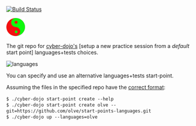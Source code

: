 [![Build Status](https://travis-ci.org/cyber-dojo/start-points-languages.svg?branch=master)](https://travis-ci.org/cyber-dojo/start-points-languages)

<img src="https://raw.githubusercontent.com/cyber-dojo/nginx/master/images/home_page_logo.png" alt="cyber-dojo yin/yang logo" width="50px" height="50px"/>

The git repo for [cyber-dojo's](https://github.com/cyber-dojo/web)
[setup a new practice session from a <em>default</em> start point] languages+tests choices.

![languages](https://1.bp.blogspot.com/-uQ0VHRgGNj4/V7QFRqruWXI/AAAAAAAAEqw/xzDTVGgFmxYwxWtwcDjAwbFj1zaVmF7_gCLcB/s320/setup_languages.png)

You can specify and use an alternative languages+tests start-point.

Assuming the files in the specified repo have the
[correct format](http://blog.cyber-dojo.org/2016/08/creating-your-own-start-points.html):

```
$ ./cyber-dojo start-point create --help
$ ./cyber-dojo start-point create olve --git=https://github.com/olve/start-points-languages.git
$ ./cyber-dojo up --languages=olve
```
